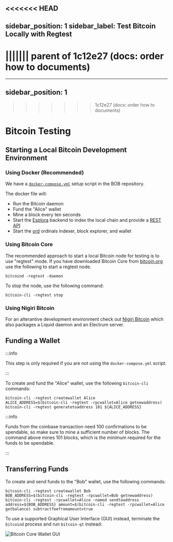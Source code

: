 <<<<<<< HEAD
---
sidebar_position: 1
sidebar_label: Test Bitcoin Locally with Regtest 
---
||||||| parent of 1c12e27 (docs: order how to documents)
=======
---
sidebar_position: 1
---
>>>>>>> 1c12e27 (docs: order how to documents)
# Bitcoin Testing

## Starting a Local Bitcoin Development Environment

### Using Docker (Recommended)

We have a [`docker-compose.yml`](https://github.com/bob-collective/bob/blob/master/docker-compose.yml) setup script in the BOB repository.

The docker file will:

- Run the Bitcoin daemon
- Fund the "Alice" wallet
- Mine a block every ten seconds
- Start the [Esplora](https://github.com/Blockstream/esplora) backend to index the local chain and provide a [REST API](https://github.com/blockstream/esplora/blob/master/API.md)
- Start the [ord](https://github.com/ordinals/ord) ordinals indexer, block explorer, and wallet

### Using Bitcoin Core

The recommended approach to start a local Bitcoin node for testing is to use "regtest" mode. If you have downloaded Bitcoin Core from [bitcoin.org](https://bitcoin.org/en/download) use the following to start a regtest node.

```shell
bitcoind -regtest -daemon
```

To stop the node, use the following command:

```shell
bitcoin-cli -regtest stop
```

### Using Nigiri Bitcoin

For an alterantive development environment check out [Nigiri Bitcoin](https://github.com/vulpemventures/nigiri/) which also packages a Liquid daemon and an Electrum server.

## Funding a Wallet

:::info

This step is only required if you are not using the `docker-compose.yml` script.

:::

To create and fund the "Alice" wallet, use the following `bitcoin-cli` commands:

```shell
bitcoin-cli -regtest createwallet Alice
ALICE_ADDRESS=$(bitcoin-cli -regtest -rpcwallet=Alice getnewaddress)
bitcoin-cli -regtest generatetoaddress 101 ${ALICE_ADDRESS}
```

:::info

Funds from the coinbase transaction need 100 confirmations to be spendable, so make sure to mine a sufficient number of blocks. The command above mines 101 blocks, which is the minimum required for the funds to be spendable.

:::

## Transferring Funds

To create and send funds to the "Bob" wallet, use the following commands:

```shell
bitcoin-cli -regtest createwallet Bob
BOB_ADDRESS=$(bitcoin-cli -regtest -rpcwallet=Bob getnewaddress)
bitcoin-cli -regtest -rpcwallet=Alice -named sendtoaddress address=${BOB_ADDRESS} amount=$(bitcoin-cli -regtest -rpcwallet=Alice getbalance) subtractfeefromamount=true
```

To use a supported Graphical User Interface (GUI) instead, terminate the `bitcoind` process and run `bitcoin-qt` instead:

![Bitcoin Core Wallet GUI](https://bitcoin.org/img/bitcoin-core/clear-overview.png?1697494088)
